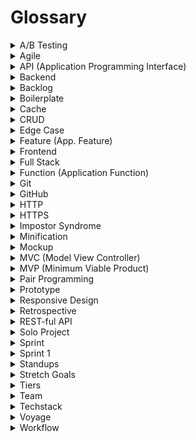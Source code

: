 # Glossary

<details>
    <summary>A/B Testing</summary>
    
    A/B testing is a methodology for trying out different ways of achieving the same end result, with the aim of establishing, through experimentation, which solution is the most effective.
    
    Typically A/B testing is used to trial different layouts of web pages, by tracking how many users convert to paying customers using the alternative layouts.
    
    By continuing an iterative process of prototyping, evaluating and adapting, A/B testing can provide a significant increase to the conversion rate of individual pages. It's a useful tool: better conversion means a better balance sheet!
</details>
    
<details>
    <summary>Agile</summary>
    
    The main difference between older waterfall-style project management and agile projects is that waterfall fixes in place the *scope* of a project to improve the accuracy of resource and time estimates, while agile fixes *resources and time* and estimates the scope.
    
    For many types of projects, this reversal is more practical since it is not possible to identify all requirements at the beginning of a project. Any attempt to do so will lead to issues in stability and quality since features are implemented without the necessary resources or time.
    
    Agile methodologies address this by adopting an iterative approach to development, with each iteration being the foundation for its later iterations (ie. sprints).
</details>
    
<details>
    <summary>API (Application Programming Interface)</summary>
    
    An API is a communication protocol defined by a software system which provides external components with a lexicon for requesting data and invoking predefined functionality. An API can be thought of as a contract between the provider of a service and its requestors.
    
    APIs consist of a set of pre-defined messages that requestors use to ask for data and services, service routines implemented in the provider, and a transport mechanism that transfers messages and results between a provider and the requestors.
    
    In modern JavaScript software systems the protocol is implemented using REST or GraphQL, the transport mechanism is TCP/IP, and the provider services are a series of routes in a backend HTTP server.
</details>
    
<details>
    <summary>Backend</summary>
    
    The backend of a web application is an enabler for a frontend experience. An application’s frontend may be the most beautifully crafted web page, but if the application itself doesn’t work, the application will be a failure. The backend of an application is responsible for things like calculations, business logic, database interactions, and performance.
    
    Common technologies used in backend development are Ruby, Python, SQL, Node.js, Express.js, and REST APIs.
</details>
    
<details>
    <summary>Backlog</summary>
    
    The project backlog is the work to be performed for the project to reach its goal. Building the backlog is a process of decomposing the application’s features and the technical requirements to support them into an actionable set of work items.
</details>
    
<details>
    <summary>Boilerplate</summary>
    
    In computer programming, **boilerplate code** or **boilerplate** refers to sections of code that have to be included in many places with little or no alteration. It is often used when referring to languages that are considered *verbose*, i.e. the programmer must write a lot of code to do minimal jobs.
    
    Most professional web developers have created a collection of assets and snippets of code that they reuse on projects to accelerate development. There are some universal or near universal patterns that all websites share in common. Rather than continuously rebuild these, most developers start by copying the code they used for a similar project and then start modifying it.
    
    Some developers recognize the value of these boilerplate starter templates and take the time to make the boilerplate more generic and share them online for others to use.
    
    [Create React App](https://create-react-app.dev/) and [NextJS](https://nextjs.org/) are two examples of popular boilerplates.
</details>
    
<details>
    <summary>Cache</summary>
    
    A cache is a temporary storage space for data. When you visit a website, the files that you request are automatically stored in the cache. If you return to that same website in the near future, your browser will retrieve the necessary files from your cache rather than from the original server, so the webpage will load quicker.
</details>
    
<details>
    <summary>CRUD</summary>
    
    An acronym for a class of functionality that provide users with **Create-Retrieve-Update-Delete (CRUD)** operations against a particular set of data. CRUD is common to virtually all applications, so it's important to understand this type of functionality.
</details>
    
<details>
    <summary>Edge Case</summary>
    
    An Edge Case is a situation that isn't likely to occur, but isn't impossible either. Edge cases arise when conditions or inputs of extreme ranges are encountered. For example, when extremely high or low values are input into a numeric field.
    
    Software often operates as expected when inputs falling within an expected range of values are provided (sometimes referred to as the "happy path"), but fail if they fall outside the bounds of what is considered normal. Properly handling situations like this requires the developer to code defensively and either support the full range of possible input values, or restrict the input to the range that can be processed without error.
    
    Situations that may lead to unexpected results and errors are broadly classified as edge cases. Examples of these include:
    
    - Missing or incomplete detection and handling of error conditions. This includes error handling around API and database calls.
    - Improper validation and editing of input values
    - Failure to properly initialize or reset variables
    - Failure to account for changes in environmental conditions, such as resizing of windows or removing all records in a file.
    
    Addressing these types of conditions requires the developer to anticipate them by considering not what is supposed to happen based on the specifications that have been provided, but considering what types of conditions could occur. In other words - "thinking outside of the box".
</details>
    
<details>
    <summary>Feature (App. Feature)</summary>
    
    Features are the discrete capabilities an application provides to users which allow them to complete a particular business function. Groups of applications features support an [application function](https://docs.chingu.io/glossary#function-application-function).
    
    For example, an application function in a texting application is to send a message, but the functions it provides to the user are to select the recipients, create a message, and to send the message.
</details>
    
<details>
    <summary>Frontend</summary>
    
    Front-end developers write the code that controls how a website looks and interacts when it's displayed in a browser. The primary tools of a front-end developer include **HTML** (code that makes content render on a page), **CSS** (coded stylesheets that apply color, typography, style and layout to the HTML) and **JavaScript** (code that handles advanced interactivity). A front-end developer will also work with a handful of other frameworks that help expedite, enhance, and organize the coding process. For example, popular frontend JavaScript frameworks include React, Vue, and Angular.
</details>
    
<details>
    <summary>Full Stack</summary>
    
    Full stack simply means that a combination of frontend and backend will be used.
</details>
    
<details>
    <summary>Function (Application Function)</summary>
    
    Application functions can be thought of as the commitments an application makes to its users. In this context, application functions are the contracts an application establishes with the user. Application functions are composed of [application features](https://docs.chingu.io/glossary#feature).
    
    Note that this is different from the function definition used in a programming language.
    
    For example, a function of an invoicing application is to create a past due notice, but the application features it's composed of include identifying purchases that have not been paid, applying additional charges based on the purchase terms, generating an itemized dunning notice, and emailing to the buyers.
</details>
    
<details>
    <summary>Git</summary>
    
    [Git](https://en.wikipedia.org/wiki/Git) is a distributed source code control system developed in 2005 by [Linus Torvalds](https://en.wikipedia.org/wiki/Linus_Torvalds). Unlike earlier source code control systems (SCCS), Git allows multiple developers to simultaneously modify the same modules. Conflicts are detected and resolved when changes are pushed to a common branch.
    
    This is radically different from earlier SCCS's which followed a checkout-checkin process that allowed only one developer at a time to modify a given file.
    
    Git is the defacto standard SCCS for both commercial and non-commercial software development and most SCCS services, like GitHub and GitLab, are based on it.
</details>
    
<details>
    <summary>GitHub</summary>
    
    GitHub is a cloud interface for Git. It has been around since 2008 and now has over 28 million users worldwide, making it the largest host of source code in the world! GitHub offers all the version control functionality of Git, but also offers its own features, such as bug tracking, task management, and project wikis.
</details>
    
<details>
    <summary>HTTP</summary>
    
    HTTP stands for Hypertext Transfer Protocol, and is used to transfer data across the internet. HTTP sends the data (say, a HTML document or an image) from an HTTP server program (a web server) to an HTTP client program (a web browser).
</details>
    
<details>
    <summary>HTTPS</summary>
    
    HTTP layered with Transport Layer Security (TLS) or Secure Sockets Layer (SSL) protocols. With HTTPS any data that you send from your computer will be encrypted and will only be decrypted once it has safely arrived at your intended location.
</details>
    
<details>
    <summary>Impostor Syndrome</summary>
    
    The [Impostor Syndrome](https://medium.com/learn-love-code/developers-how-to-overcome-imposter-syndrome-48edee803cf4) is a persistent feeling of inadequacy that continues in spite of evidence to the contrary. This is a very common feeling that we all share (yes! "we"). But in fact, the reality is quite different as shown by the following diagram.
    
    ![Untitled](https://s3-us-west-2.amazonaws.com/secure.notion-static.com/65d1a4fa-81f4-42f2-8712-7d32eaf32117/Untitled.png)
    
    No one starts out with an innate knowledge of a subject — it’s acquired through work and study! You may not be the expert at JavaScript or CSS or HTML or Angular or React or Vue or some other technology or library, but you will be. And as soon as you think you’ve grasped it, it's almost guaranteed it will change.
    
    Knowledge and learning are cyclical, never ending endeavors. No one ever has a complete mastery over a subject. So, we in this respect we are all impostors. Rest assured that you are not alone in this feeling and you are not an impostor.
</details>
    
<details>
    <summary>Minification</summary>
    
    Minification is the process of minimizing code and markup in order to reduce the file size. When creating a HTML file, for example, developers will most likely use spacing, comments and variables to make the code more readable as they work with it. To minify the code once the webpage is ready to go live, developers will remove these comments and spaces to ensure a quicker page-load time (crucial for delivering a good user experience!).
</details>
    
<details>
    <summary>Mockup</summary>
    
    In software, a [mockup](https://en.wikipedia.org/wiki/Mockup) is a prototype that represents the features and functionality of the final product. This can range from a hand drawn wireframe all the way up to an actual working skeleton of an application.
    
    The primary use of a mockup is during design to ensure that features, the user interface, and the user experience all work in harmony before any code is written. Mockups are useful during walkthroughs to identify gaps or weak points in the application design.
</details>
    
<details>
    <summary>MVC (Model View Controller)</summary>
    
    [MVC](https://en.wikipedia.org/wiki/Model%E2%80%93view%E2%80%93controller) is a design pattern which separates the presentation of information to the user from the operations applied to the data provided by the user. This pattern helps make application software modular and easier to maintain and enhance by separating different architectural concerns from one another.
</details>
    
<details>
    <summary>MVP (Minimum Viable Product)</summary>
    
    When working in web development, you may hear talk of “MVP” — or minimum viable product. The minimum viable product is the most pared-down version of a product that can be released to market. When adopting an MVP approach, developers will first focus on the core features and functions that are absolutely crucial. Then, once the product has been released and user feedback has been gathered, they will continue to build the complete set of features.
</details>
    
<details>
    <summary>Pair Programming</summary>
    
    There is an oft-quoted adage that "two heads are better than one". *Pair Programming* is a practical implementation of this advice. It leverages the experience and knowledge of two developers to improve the speed at which an app is created, but also its quality.
    
    In this process two developers work together, either side-by-side or via screen sharing, with one writing code while the other reviews the code as it is being written. The developer reviewing the code examines it not just for correctness, but also to ensure that it's clear, supportable, and resilient.
    
    The pair keep up a running dialog and frequently switch roles.
    
    The advantage of pair programming is the developer writing the code can focus on the tactical attributes of the code since the developer who reviews the code is responsible for the strategic aspects.
    
    You can find out more about pair programming at:
    
    - [What is Pair Programming](https://stackify.com/pair-programming-advantages/)
    - [How to Pair Program in 7 Steps](https://www.wikihow.com/Pair-Program)
    - [Wikipedia](https://en.wikipedia.org/wiki/Pair_programming)
</details>

<details>
    <summary>Prototype</summary>
    
    A prototype is a proof of concept used to evaluate a design idea. For example, rather than creating a static mockup of what a web page will look like and then asking stakeholders to "approve the design", a team might create a prototype that everyone can interact with in the browser. This gives everyone a more realistic, interactive facsimile of the website to try out. [Prototypes](https://blog.wsol.com/paper-prototyping-an-essential-design-tool) help teams test ideas and make necessary changes early on, before committing the effort, time and cost that go into building a fully functional product.
    
    An example prototype program is [Framer](https://framer.com/).
</details>
    
<details>
    <summary>Responsive Design</summary>
    
    In simple terms, a responsive design is one that adapts to the user's device and, in an ideal world, the user's context so that it displays the content required in the most appropriate and accessible manner, regardless of what kind of web-connected device is being used to view it.
    
    In practice this means a web page will re-paginate itself as the screen size reduces or increases, displaying in multiple columns when viewed on a desktop computer, but only a single column when viewed on a smartphone.
</details>
    
<details>
    <summary>Retrospective</summary>
    
    The Sprint Retrospective is conducted by and for the Scrum Team to promote [continuous improvement](https://en.wikipedia.org/wiki/Continual_improvement_process). It is the primary means the team uses to improve their work and to drive value not just for the customer, but also for themselves in the form of a more integrated and smoothly operating team.
    
    This is an inward look by the team at how they performed during the last sprint and identify changes for the next sprint. This isn’t just about technology and tools, but also about procedures, interactions between people and roles, and successes and failures. The goal is to improve by implementing “midstream” corrections at the point they are needed.
</details>
    
<details>
    <summary>REST-ful API</summary>
    
    [Representational State Transfer (REST)](https://en.wikipedia.org/wiki/Representational_state_transfer) is an architectural pattern used to create web services. REST provides requestors with a stateless mechanism for accessing data and services across the Internet using a defined set of operations including GET, PUT, POST, and DELETE.
</details>
    
<details>
    <summary>Solo Project</summary>
    
    The [Solo Project](../guides/soloproject/soloproject.md) is your warmup for 
    your first Voyage. In it you will either submit a project you already have 
    that matches the tier you have chosen, or you will create small project 
    (approximately 8-16 hours) from specifications provided by Chingu.
    
    Solo projects provide you with these opportunities:
    
    1. You can use it to **validate the tier** you've selected. You may change tiers at any point in the session up to the time you submit your project for evaluation.
    2. **Meet other Devs** to learn from them and to share what you know.
    3. Time to **familiarize yourself with the concepts** and tools you’ll need to complete the six week Voyage team project.
    4. Get feedback on your application.
    
    > Most importantly, you'll have another app to add to your portfolio!
</details>

<details>
    <summary>Sprint</summary>
    
    In product development, a **sprint** is a set period of time during which 
    specific work has to be completed and made ready for review. Each 
    **sprint** begins with a planning meeting.
    
    Chingu Voyage projects consist of six Sprints that are each one week long. 
    Voyage Sprints always start on Monday and end on the following Sunday.
</details>
    
<details>
    <summary>Sprint 1</summary>
    
    A major misconception about Agile is that it doesn't include design time. 
    Nothing could be further from the truth! Agile doesn't and shouldn't 
    include time for proper design, but it should be conducted at the right 
    time. This means that design, like coding, is iterative.
    
    It's a good use of the team's time to devote the first sprint to creating a 
    high-level design. The goal of this design isn't to answer every detail - 
    it is to identify the main features, create the initial backlog, the 
    structure of the project, who on the team has the skills needed to support 
    the development of each feature, and to identify gaps that need to be 
    filled.
    
    In other words, the goal of your first two sprints is to define what is to 
    be built and create a roadmap to be followed throughout the remainder of 
    the project.
</details>
    
<details>
    <summary>Standups</summary>
    
    Quick status updates regarding your progress. Typically, your entire team 
    would have a dedicated time to share standups together in real-time.
</details>
    
<details>
    <summary>Stretch Goals</summary>
    
    [Stretch goals](https://hbr.org/2017/01/the-stretch-goal-paradox) are 
    objectives that introduces risk many factors beyond a normal goal and as 
    such, add a level of uncertainty to the ability to reach the objective. 
    
    Stretch goals embrace the concepts of *difficulty* as a way to increase your capabilities, and *novelty* to provide motivation. Doing something difficult 
    is always more enjoyable and rewarding if it’s engaging and fun.
</details>
    
<details>
    <summary>Tiers</summary>
    
    Participants are divided into one of three tiers based on their knowledge 
    and experience at the start of the Voyage. Read about how to select your 
    Tier [here](https://www.notion.so/Solo-Projects-2a41ff900cc24a72a919f0eb5e79c42b?pvs=21).
</details>
    
<details>
    <summary>Team</summary>
    
    A team is a group of individuals who work together to reach a common objective. This could be winning a sports competition, achieving a sales goal in business, or developing a software application.
</details>
    
<details>
    <summary>Techstack</summary>
    
    A **tech stack** is a combination of software products and programming 
    languages used to create a web or mobile application. Applications have 
    two software components: client-side and server-side, also known as 
    front-end and back-end.
    
    Some popular stacks are:
    
    - **MERN** - MongoDB - Express - ReactJS - NodeJS
    - **MEAN** - MongoDB - Express - AngularJS - NodeJS
    - **LAMP** - Linux - Apache - MySQL - PHP
</details>
    
<details>
    <summary>Voyage</summary>
    
    A Voyage is the 8-week team project phase of the Chingu Cohort.
    
    Chingu Voyages are an exciting way to work on projects that provide the 
    opportunity to:
    
    - Work on interesting and challenging projects
    - Learn new technologies
    - Work with a team of like-minded web developers
    - Improve soft skills including communication, collaboration, and Agile 
    project management
    - Create impact while leveling-up your skills
    
    In short, Chingu Voyages create a setting to help you both acquire and 
    practice the skills you will need on the job.
</details>
    
<details>
    <summary>Workflow</summary>

    A workflow is a pattern of actions created by an organization that when 
    followed, create a repeatable product. In this context the product may be 
    information, a service, or a tangible entity. For example, your teams 
    development workflow defines the steps for creating, testing, and deploying 
    modules and files that make up application software.
</details>
